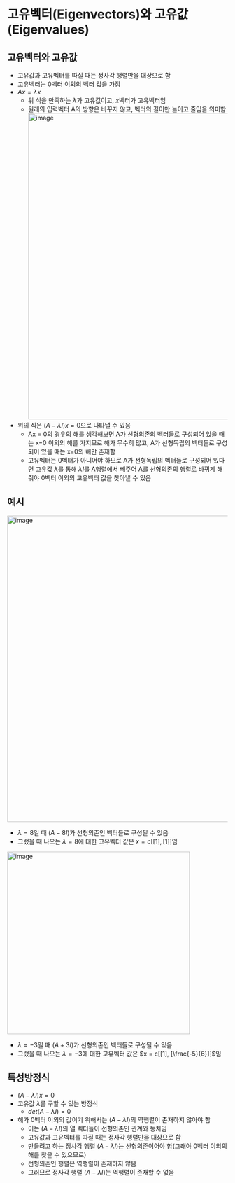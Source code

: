 # 고유벡터(Eigenvectors)와 고유값(Eigenvalues)

## 고유벡터와 고유값

- 고유값과 고유벡터를 따질 때는 정사각 행렬만을 대상으로 함
- 고유벡터는 0벡터 이외의 벡터 값을 가짐
- $Ax = \lambda x$
  - 위 식을 만족하는 $\lambda$가 고유값이고, $x$벡터가 고유벡터임
  - 원래의 입력벡터 A의 방향은 바꾸지 않고, 벡터의 길이만 늘이고 줄임을 의미함
    <img width="700" alt="image" src="https://github.com/y100861/Linear_Algebra/assets/107607076/6db761de-e0f9-46d7-b89e-e1725fa953a0"> <br/>
- 위의 식은 $(A-\lambda I)x = 0$으로 나타낼 수 있음  
  - Ax = 0의 경우의 해를 생각해보면 A가 선형의존의 벡터들로 구성되어 있을 때는 x=0 이외의 해를 가지므로 해가 무수히 많고, A가 선형독립의 벡터들로 구성되어 있을 때는 x=0의 해만 존재함
  - 고유벡터는 0벡터가 아니어야 하므로 A가 선형독립의 벡터들로 구성되어 있다면 고유값 $\lambda$를 통해 $\lambda I$를 A행렬에서 빼주어 A를 선형의존의 행렬로 바뀌게 해줘야 0벡터 이외의 고유벡터 값을 찾아낼 수 있음


## 예시

<img width="700" alt="image" src="https://github.com/y100861/Linear_Algebra/assets/107607076/5fa3dbec-be6b-43b1-860d-1c9bfb4d72e5"> <br/>
- $\lambda = 8$일 때 $(A-8I)$가 선형의존인 벡터들로 구성될 수 있음
- 그랬을 때 나오는 $\lambda = 8$에 대한 고유벡터 값은 $x = c[[1], [1]]$임

<img width="417" alt="image" src="https://github.com/y100861/Linear_Algebra/assets/107607076/bddbfb87-f55a-48bf-a0b1-4a504e2a85ce"> <br/>
- $\lambda = -3$일 때 $(A+3I)$가 선형의존인 벡터들로 구성될 수 있음
- 그랬을 때 나오는 $\lambda = -3$에 대한  고유벡터 값은 $x = c[[1], [\frac{-5}{6}]]$임


## 특성방정식

- $(A-\lambda I)x = 0$
- 고유값 $\lambda$를 구할 수 있는 방정식
  - $det(A-\lambda I) = 0$
- 해가 0벡터 이외의 값이기 위해서는 $(A-\lambda I)$의 역행렬이 존재하지 않아야 함
  - 이는 $(A-\lambda I)$의 열 벡터들이 선형의존인 관계와 동치임
  - 고유값과 고유벡터를 따질 때는 정사각 행렬만을 대상으로 함
  - 만들려고 하는 정사각 행렬 $(A-\lambda I)$는 선형의존이어야 함(그래야 0벡터 이외의 해를 찾을 수 있으므로)
  - 선형의존인 행렬은 역행렬이 존재하지 않음
  - 그러므로 정사각 행렬 $(A-\lambda I)$는 역행렬이 존재할 수 없음
